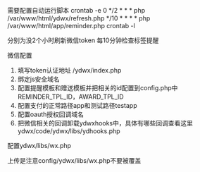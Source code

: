 需要配置自动运行脚本
crontab -e
0 */2 * * * php /var/www/html/ydwx/refresh.php
*/10 * * * * php /var/www/html/app/reminder.php
crontab -l

分别为没2个小时刷新微信token
每10分钟检查标签提醒

微信配置
1. 填写token认证地址 /ydwx/index.php
2. 绑定js安全域名
3. 配置提醒模板和赠送模板并把相关的id配置到config.php中REMINDER_TPL_ID，AWARD_TPL_ID
4. 配置支付的正常路径app和测试路径testapp
5. 配置oauth授权回调域名
6. 把微信相关的回调卸载ydwxhooks中，具体有哪些回调查看这里ydwx/code/ydwx/libs/ydhooks.php

配置ydwx/libs/wx.php

上传是注意config/ydwx/libs/wx.php不要被覆盖